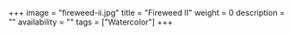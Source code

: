 +++
image = "fireweed-ii.jpg"
title = "Fireweed II"
weight = 0
description = ""
availability = ""
tags = ["Watercolor"]
+++
